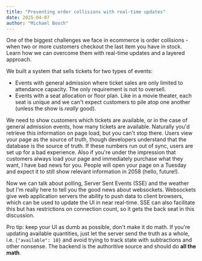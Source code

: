 ```yaml
---
title: "Preventing order collisions with real-time updates"
date: 2025-04-07
author: "Michael Bosch"
---
```


One of the biggest challenges we face in ecommerce is order collisions - when two or more customers checkout the last item you have in stock. Learn how we can overcome them with real-time updates and a layered approach.

We built a system that sells tickets for two types of events:
* Events with general admission where ticket sales are only limited to attendance capacity. The only requirement is not to oversell.
* Events with a seat allocation or floor plan. Like in a movie theater, each seat is unique and we can't expect customers to pile atop one another (unless the show is _really_ good).

We need to show customers which tickets are available, or in the case of general admission events, how many tickets are available. Naturally you'd retrieve this information on page load, but you can't stop there. Users view your page as the source of truth, though developers understand that the database is the source of truth. If these numbers run out of sync, users are set up for a bad experience. Also if you're under the impression that customers always load your page and immediately purchase what they want, I have bad news for you. People will open your page on a Tuesday and expect it to still show relevant information in 2058 (hello, future!). 

Now we can talk about polling, Server Sent Events (SSE) and the weather but I'm really here to tell you the good news about websockets. Websockets give web application servers the ability to push data to client browsers, which can be used to update the UI in near real-time. SSE can also facilitate this but has restrictions on connection count, so it gets the back seat in this discussion.

Pro tip: keep your UI as dumb as possible, don't make it do math. If you're updating available quantities, just let the server send the truth as a whole, i.e. `{"available": 10}` and avoid trying to track state with subtractions and other nonsense. The backend is the authoritive source and should do **all the math**.

